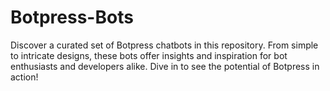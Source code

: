 # Botpress-Bots
Discover a curated set of Botpress chatbots in this repository. From simple to intricate designs, these bots offer insights and inspiration for bot enthusiasts and developers alike. Dive in to see the potential of Botpress in action!
